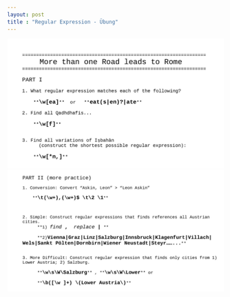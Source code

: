 ```yaml
---
layout: post
title : "Regular Expression - Übung"
---
```


![Regular Expression. Part I](/img/RegEx1.JPG)
![Regular Expression. Part II](/img/RegEx2.JPG)

